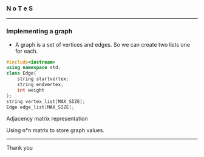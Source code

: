 ### N o T e S

---

### Implementing a graph

* A graph is a set of vertices and edges. So we can create two lists one for each.

```cpp
#include<iostream>
using namespace std;
class Edge{
    string startvertex;
    string endvertex;
    int weight
};
string vertex_list[MAX_SIZE];
Edge edge_list[MAX_SIZE];
```

Adjacency matrix representation

Using n*n matrix to store graph values.

---

Thank you
